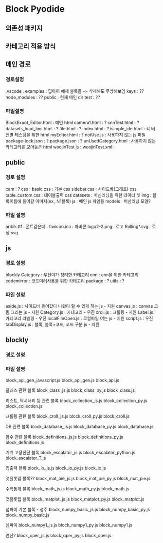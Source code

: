 # Block Pyodide

## 의존성 패키지
### 

## 카테고리 적용 방식



## 메인 경로
### 경로설명
.vscode : 
examples : 딥아이 예제 블록들 -> 삭제해도 무방해보임
keys : ??
node_modules : ??
public : 현재 메인 dir
test : ??

### 파일설명
BlockExpot_Editor.html : 메인 html
camera1.html : ?
cnnTest.html : ?
datasets_load_lms.html : ?
file.html : ?
index.html : ?
isimple_ide.html : 각 버전별 테스팅을 위한 html
myEditor.html : ?
notUse.js : 사용하지 않는 js 파일
package-lock.json : ?
package.json : ?
unUsedCategory.html : 사용하지 않는 카테고리를 모아놓은 html
woojinTest.js : 
woojinTest.xml :

## public
### 경로 설명
cam : ?
css : 
    basic.css : 기본 css
    sidebar.css : 사이드바(그래프) css
    table_custom.css : 테이블출력 css
datasets : 머신러닝을 위한 데이터 셋
img : 블록이름에 들어갈 이미지(ex_ N1블록)
js : 메인 js 파일들
models : 머신러닝 모델?
### 파일 설명
ariblk.ttf : 폰트같은데..
favicon.ico : 파비콘
logo2-2.png : 로고
Rolling*.svg : 로딩 svg


## js
### 경로 설명
blockly
Category : 우진이가 정리한 카테고리 
cnn : cnn을 위한 카테고리
codemirror : 코드미러사용을 위한 카테고리
package : ? 
utils : ?
### 파일 설명
aside.js : 사이드바 들어갔다 나왔다 할 수 있게 하는 js - 지원
canvas.js : canvas 그림 그리는 js - 지원
Category.js : 카테고리 - 우진 
croll.js : 크롤링 - 지원
Label.js : 카테고리 라벨링 - 우진
localFileOpen.js : 로컬파일 여는 js - 지원 
script.js : 우진
tabDisplay.js : 블록, 블록+코드, 코드 구분 js - 지원


## blockly
### 경로 설명

### 파일 설명
block_api_gen_javascript.js
block_api_gen.js
block_api.js

클래스 관련 블록
block_class_js.js
block_class_py.js
block_class.js

리스트, 딕셔너리 등 관련 블록
block_collection_js.js
block_collection_py.js
block_collection.js

크롤링 관련 블록
block_croll_js.js
block_croll_py.js
block_croll.js

DB 관련 블록
block_database_js.js
block_database_py.js
block_database.js

함수 관련 블록
block_definitions_js.js
block_definitions_py.js
block_definitions.js

기계 고장진단 블록
block_escalator_js.js
block_escalator_python.js
block_escalator_T.js

입출력 블록
block_io_js.js
block_io_py.js
block_io.js

맷플롯립 블록??
block_mat_pie_js.js
block_mat_pie_py.js
block_mat_pie.js

수학통계 블록
block_math_js.js
block_math_py.js
block_math.js

맷플롯립 블록
block_matplot_js.js
block_matplot_py.js
block_matplot.js

넘파이 기본 블록 - 성주
block_numpy_basic_js.js
block_numpy_basic_py.js
block_numpy_basic.js

넘파이
block_numpy1_js.js
block_numpy1_py.js
block_numpy1.js

연산?
block_oper_js.js
block_oper_py.js
block_oper.js